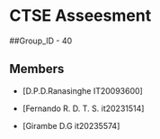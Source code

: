 # CTSE Asseesment 
##Group_ID - 40

## Members
* [D.P.D.Ranasinghe IT20093600]

* [Fernando R. D. T. S. it20231514]

* [Girambe D.G it20235574]
